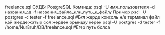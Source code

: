 freelance.sql 
СУДБ: PostgreSQL
Команда: psql -U имя_пользователя -d названия_бд -f названия_файла_или_путь_к_файлу
Пример
psql -U postgres -d tester -f freelance.sql #Бұл жерде консоль н/е терминал файл қай жерде жатыр сол жерден орындау керек
psql -U postgres -d tester -f /home/NurBruh/DB/freelance.sql #Егер путь болса
